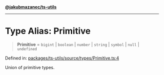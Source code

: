 [**@jakubmazanec/ts-utils**](../README.md)

---

# Type Alias: Primitive

> **Primitive** = `bigint` \| `boolean` \| `number` \| `string` \| `symbol` \| `null` \| `undefined`

Defined in:
[packages/ts-utils/source/types/Primitive.ts:4](https://github.com/jakubmazanec/tools/blob/026d472564678641afd0039e9c07d936f221ca46/packages/ts-utils/source/types/Primitive.ts#L4)

Union of primitive types.
